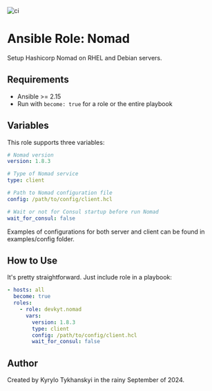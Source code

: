 ![ci](https://github.com/devkyt/ansible-role-nomad/actions/workflows/ci.yml/badge.svg)

# Ansible Role: Nomad
Setup Hashicorp Nomad on RHEL and Debian servers.

## Requirements
 - Ansible >= 2.15
 - Run with ```become: true``` for a role or the entire playbook

## Variables
This role supports three variables:
```yaml
# Nomad version
version: 1.8.3

# Type of Nomad service
type: client

# Path to Nomad configuration file
config: /path/to/config/client.hcl

# Wait or not for Consul startup before run Nomad
wait_for_consul: false
```
Examples of configurations for both server and client can be found
in examples/config folder.

## How to Use
It's pretty straightforward. Just include role in a playbook:
```yaml
- hosts: all
  become: true
  roles:
    - role: devkyt.nomad
      vars:
        version: 1.8.3
        type: client
        config: /path/to/config/client.hcl
        wait_for_consul: false

```

## Author
Created by Kyrylo Tykhanskyi in the rainy September of 2024.
